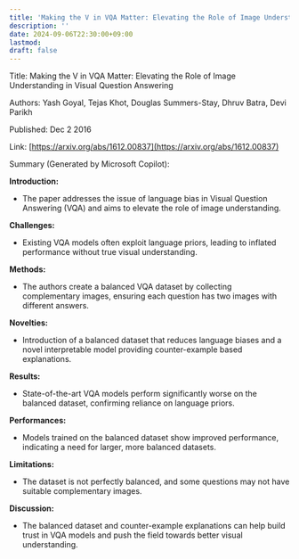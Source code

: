 ```yaml
---
title: 'Making the V in VQA Matter: Elevating the Role of Image Understanding in Visual Question Answering'
description: ''
date: 2024-09-06T22:30:00+09:00
lastmod: 
draft: false
---
```


Title: Making the V in VQA Matter: Elevating the Role of Image Understanding in Visual Question Answering

Authors: Yash Goyal, Tejas Khot, Douglas Summers-Stay, Dhruv Batra, Devi Parikh

Published: Dec 2 2016

Link: [https://arxiv.org/abs/1612.00837](https://arxiv.org/abs/1612.00837)

Summary (Generated by Microsoft Copilot):

**Introduction:**
- The paper addresses the issue of language bias in Visual Question Answering (VQA) and aims to elevate the role of image understanding.

**Challenges:**
- Existing VQA models often exploit language priors, leading to inflated performance without true visual understanding.

**Methods:**
- The authors create a balanced VQA dataset by collecting complementary images, ensuring each question has two images with different answers.

**Novelties:**
- Introduction of a balanced dataset that reduces language biases and a novel interpretable model providing counter-example based explanations.

**Results:**
- State-of-the-art VQA models perform significantly worse on the balanced dataset, confirming reliance on language priors.

**Performances:**
- Models trained on the balanced dataset show improved performance, indicating a need for larger, more balanced datasets.

**Limitations:**
- The dataset is not perfectly balanced, and some questions may not have suitable complementary images.

**Discussion:**
- The balanced dataset and counter-example explanations can help build trust in VQA models and push the field towards better visual understanding.
